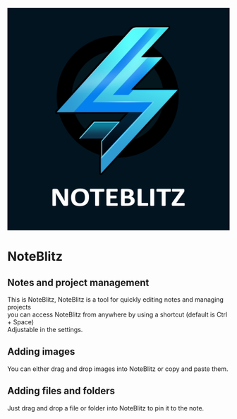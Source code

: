 ![NoteBlitz](images/noteblitz.01.png?raw=true "NoteBlitz")

# NoteBlitz
## Notes and project management
This is NoteBlitz, NoteBlitz is a tool for quickly editing notes and managing projects  
you can access NoteBlitz from anywhere by using a shortcut (default is Ctrl + Space)  
Adjustable in the settings.

## Adding images
You can either drag and drop images into NoteBlitz or copy and paste them.

## Adding files and folders
Just drag and drop a file or folder into NoteBlitz to pin it to the note.
